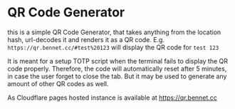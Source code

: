 # QR Code Generator
this is a simple QR Code Generator, that takes anything from the location 
hash, url-decodes it and renders it as a QR code. E.g. 
`https://qr.bennet.cc/#test%20123` will display the QR code for `test 123`

It is meant for a setup TOTP script when the terminal fails  to display the
QR code properly. Therefore, the code will automatically reset after 5 minutes,
in case the user forget to close the tab. But it may be used to generate any 
amount of other QR codes as well.

As Cloudflare pages hosted instance is available at https://qr.bennet.cc